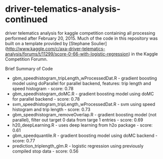 # driver-telematics-analysis-continued
driver telematics analysis for kaggle competition containing all processing performed after February 20, 2015.
Much of the code in this repository was built on a template provided by [Stephane Soulier] (http://www.kaggle.com/c/axa-driver-telematics-analysis/forums/t/11299/score-0-66-with-logistic-regression) in the Kaggle Competition Forumn. 

Brief Summary of Code 
- gbm\_speedhistogram\_tripLength\_wProcessedDat.R - gradient boosting model using doParallel for parallel backend, features: trip length and speed histogram - score: 0.78
- gbm\_speedhistogram\_doMC.R - gradient boosting model using doMC for parallel backend - score: 0.78
- svm\_speedhistogram\_tripLength\_wProcessedDat.R - svm using speed histogram and trip length - score: 0.73
- gbm\_speedhistogram\_removeOverlap.R - gradient boosting model (not parallel), filter out target 0 data from targe 1 entries - score: 0.69
- h20\_deepLearning.R - uses deep learning from h2o package - score: 0.61
- gbm\_speedquantile.R - gradient boosting model using doMC backend - score: 0.77
- prediction\_triplength\_glm.R - logistic regression using previously compiled stop data - score: 0.56